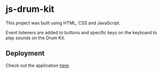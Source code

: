 # js-drum-kit

This project was built using HTML, CSS and JavaScript.

Event listeners are added to buttons and specific keys on the keyboard to play sounds on the Drum Kit.

## Deployment

Check out the application [here](https://w-zerita.github.io/js-drum-kit/).
